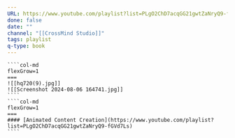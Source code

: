 ```yaml
---
URL: https://www.youtube.com/playlist?list=PLgO2ChD7acqGG21gwtZaNryQ9-fGVd7Ls
done: false
date: ""
channel: "[[CrossMind Studio]]"
tags: playlist
q-type: book
---
```

`````col
````col-md
flexGrow=1
===
![[hq720(9).jpg]]
![[Screenshot 2024-08-06 164741.jpg]]
````
````col-md
flexGrow=1
===
#### [Animated Content Creation](https://www.youtube.com/playlist?list=PLgO2ChD7acqGG21gwtZaNryQ9-fGVd7Ls)
````
`````

